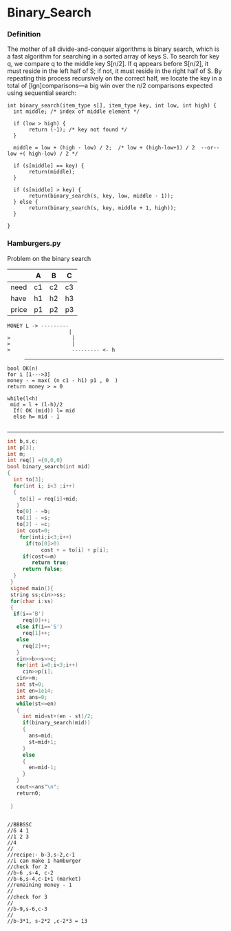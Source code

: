 # Binary_Search


### Definition 

The mother of all divide-and-conquer algorithms is binary search, which is a
fast algorithm for searching in a sorted array of keys S. To search for key q, we
compare q to the middle key S\[n/2\]. If q appears before S\[n/2\], it must reside
in the left half of S; if not, it must reside in the right half of S. By repeating
this process recursively on the correct half, we locate the key in a total of 
\[lgn\]comparisons—a big win over the n/2 comparisons expected using sequential search:
```binary_search
int binary_search(item_type s[], item_type key, int low, int high) {
  int middle; /* index of middle element */

  if (low > high) {
       return (-1); /* key not found */
  }

  middle = low + (high - low) / 2;  /* low + (high-low+1) / 2  --or-- low +( high-low) / 2 */

  if (s[middle] == key) {
       return(middle);   
  }
  
  if (s[middle] > key) {
       return(binary_search(s, key, low, middle - 1));
  } else {
       return(binary_search(s, key, middle + 1, high));
  }
  
}
```


### Hamburgers.py
Problem on the binary  search

|      |  A |  B  |  C  |
| -----| -- | --  | --  |
| need | c1 | c2  | c3  |
| have | h1 | h2  | h3  |
|price | p1 | p2  | p3  |
 ```money
 MONEY L -> ---------
                     |
>                    |
>                    |
>                    --------- <- h
```
>  -------------------------                
```pseudocode
bool OK(n)
for i [1--->3]
money - = max( (n c1 - h1) p1 , 0  )
return money > = 0

while(l<h)
 mid = l + (l-h)/2
  If( OK (mid)) l= mid 
  else h= mid - 1
  
```
-------------------------------
```c++
int b,s,c;
int p[3];
int m;
int req[] ={0,0,0}
bool binary_search(int mid)
{
  int to[3];
  for(int i; i<3 ;i++)
  {
    to[i] = req[i]+mid;
   }
   to[0] - =b;
   to[1] - =s;
   to[2] - =c;
   int cost=0;
    for(inti;i<3;i++)
      if(to[0]>0)
           cost + = to[i] + p[i];
     if(cost<=m)
        return true;
     return false;
  }
 } 
 signed main(){
 string ss;cin>>ss;
 for(char i:ss)
 {
  if(i=='B')
     req[0]++;
   else if(i=='S')
     req[1]++;
   else
     req[2]++;
   }
   cin>>b>>s>>c;
   for(int i=0;i<3;i++)
     cin>>p[i];
   cin>>m;
   int st=0;
   int en=1e14;
   int ans=0;
   while(st<=en)
   {
     int mid=st+(en - st)/2;
     if(binary_search(mid))
     {
       ans=mid;
       st=mid+1;
     }
     else
     {
       en=mid-1;
     } 
   }
   cout<<ans"\n";
   return0;
   
 }
```
```explan

//BBBSSC
//6 4 1
//1 2 3
//4
//
//recipe:- b-3,s-2,c-1
//i can make 1 hamburger
//check for 2
//b-6 ,s-4, c-2
//b-6,s-4,c-1+1 (market)
//remaining money - 1
//
//check for 3
//
//b-9,s-6,c-3
//
//b-3*1, s-2*2 ,c-2*3 = 13




```
